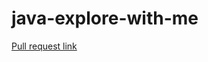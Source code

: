 # java-explore-with-me

[Pull request link](https://github.com/Abrielz1/java-explore-with-me/pull/6)
